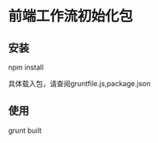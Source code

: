 <h1>前端工作流初始化包</h1>
<h2>安装</h2>
<p>npm install</p>
<p>具体载入包，请查阅gruntfile.js,package.json</p>
<h2>使用</h2>
<p>grunt built</p>

